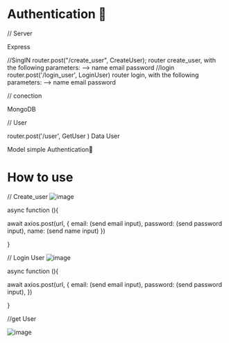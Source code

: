 # Authentication 🚀

// Server

  Express
  
//SingIN
      router.post("/create_user", CreateUser);
      router create_user, with the following parameters: --> name email password
//login
  router.post('/login_user', LoginUser)
  router login, with the following parameters: --> name email password

// conection 

MongoDB 

// User 

router.post('/user', GetUser )
Data User 



Model simple Authentication🚀


# How to use

// Create_user
   ![image](https://user-images.githubusercontent.com/111516927/223863450-62985b91-8123-4502-b305-eda93fd24ffa.png)


async function (){

await axios.post(url, {
  email: (send email input),
  password: (send password input),
  name: (send name input)
})

}

// Login User 
   ![image](https://user-images.githubusercontent.com/111516927/223863210-5c07f626-474d-4841-bc32-e89b396527d7.png)

async function (){

await axios.post(url, {
  email: (send email input),
  password: (send password input),
})

}


//get User

![image](https://user-images.githubusercontent.com/111516927/223863541-6593b7ea-b361-4606-aa9e-4a5b435c6787.png)
